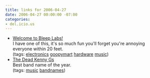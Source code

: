 ```yaml
---
title: links for 2006-04-27
date: 2006-04-27 00:00:00 -07:00
categories:
- del.icio.us
---
```


<ul class="delicious">
	<li>
		<div class="delicious-link"><a href="http://www.bleeplabs.com/">Welcome to Bleep Labs!</a></div>
		<div class="delicious-extended">I have one of this, it's so much fun you'll forget you're annoying everyone within 20 feet.</div>
		<div class="delicious-tags">(tags: <a href="http://del.icio.us/torrez/electronics">electronics</a> <a href="http://del.icio.us/torrez/goopymart">goopymart</a> <a href="http://del.icio.us/torrez/hardware">hardware</a> <a href="http://del.icio.us/torrez/music">music</a>)</div>
	</li>
	<li>
		<div class="delicious-link"><a href="http://www.thedeadkennygs.com/">The Dead Kenny Gs</a></div>
		<div class="delicious-extended">Best band name of the year.</div>
		<div class="delicious-tags">(tags: <a href="http://del.icio.us/torrez/music">music</a> <a href="http://del.icio.us/torrez/bandnames">bandnames</a>)</div>
	</li>
</ul>
